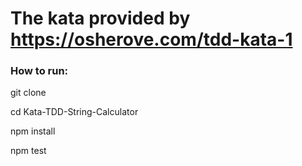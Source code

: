 # The kata provided by https://osherove.com/tdd-kata-1

### How to run:
  git clone
  
  cd Kata-TDD-String-Calculator
  
  npm install
  
  npm test

